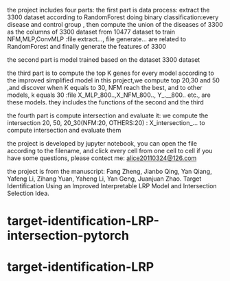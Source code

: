 the project includes four parts:
the first part is data process: extract the 3300 dataset according to RandomForest doing binary classification:every disease and control group
, then compute the union of the diseases of 3300 as the columns of 3300 dataset from 10477 dataset to train NFM,MLP,ConvMLP
:file extract..., file generate... are related to RandomForest and finally generate the features of 3300


the second part is model trained based on the dataset 3300 dataset


the third part is to compute the top K genes for every model according to the improved simplified model
in this project,we compute top 20,30 and 50 ,and discover when K equals to 30, NFM reach the best, and to other models, k equals 30
:file X_MLP_800..,X_NFM_800.., Y_.__800.. etc., are these models. they includes the functions of the second and the third


the fourth part is compute intersection and evaluate it: we compute the intersection 20, 50, 20_30(NFM:20, OTHERS:20)
: X_intersection_... to compute intersection and evaluate them

the project is developed by jupyter notebook, you can open the file according to the filename, and click every cell from one cell to cell
if you have some questions, please contect me: alice20110324@126.com

the project is from the manuscript: Fang Zheng, Jianbo Qing, Yan Qiang, Yafeng Li, Zihang Yuan, Yaheng Li, Yan Geng, Juanjuan Zhao. Target Identification Using an Improved Interpretable LRP Model and Intersection Selection Idea. 

# target-identification-LRP-intersection-pytorch
# target-identification-LRP
